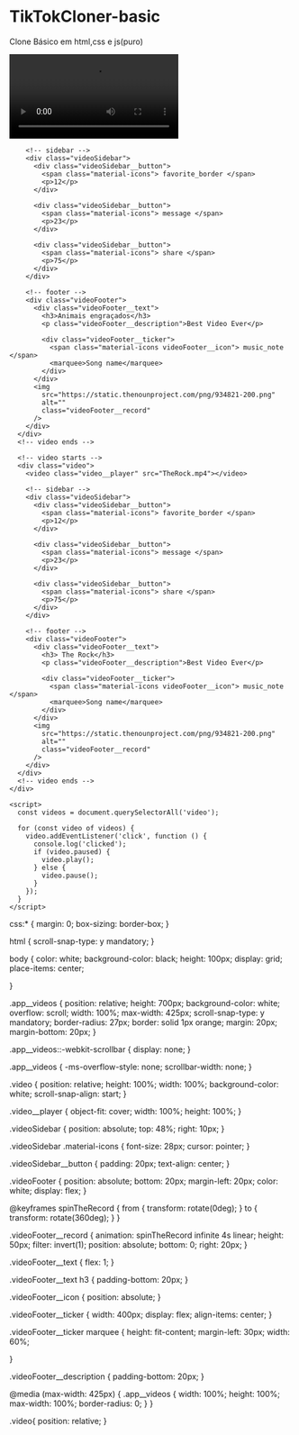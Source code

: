 # TikTokCloner-basic
Clone Básico em html,css e js(puro)

<!DOCTYPE html>
<html lang="pt-br">
  <head>
    <meta charset="UTF-8" />
    <meta http-equiv="X-UA-Compatible" content="IE=edge" />
    <meta name="viewport" content="width=device-width, initial-scale=1.0" />
    <title>TikTok </title>
    <link rel="stylesheet" href="style.css" />
    <link href="https://fonts.googleapis.com/icon?family=Material+Icons" rel="stylesheet" />
    <link rel="shortcut icon" href="baixados.png" type="image/x-icon">
  </head>
  <body>
    <div class="app__videos">
      <!-- video starts -->
      <div class="video">
        <video class="video__player" src="Download.mp4"></video>
        
       
        
    
        <!-- sidebar -->
        <div class="videoSidebar">
          <div class="videoSidebar__button">
            <span class="material-icons"> favorite_border </span>
            <p>12</p>
          </div>

          <div class="videoSidebar__button">
            <span class="material-icons"> message </span>
            <p>23</p>
          </div>

          <div class="videoSidebar__button">
            <span class="material-icons"> share </span>
            <p>75</p>
          </div>
        </div>

        <!-- footer -->
        <div class="videoFooter">
          <div class="videoFooter__text">
            <h3>Animais engraçados</h3>
            <p class="videoFooter__description">Best Video Ever</p>

            <div class="videoFooter__ticker">
              <span class="material-icons videoFooter__icon"> music_note </span>
              <marquee>Song name</marquee>
            </div>
          </div>
          <img
            src="https://static.thenounproject.com/png/934821-200.png"
            alt=""
            class="videoFooter__record"
          />
        </div>
      </div>
      <!-- video ends -->

      <!-- video starts -->
      <div class="video">
        <video class="video__player" src="TheRock.mp4"></video>

        <!-- sidebar -->
        <div class="videoSidebar">
          <div class="videoSidebar__button">
            <span class="material-icons"> favorite_border </span>
            <p>12</p>
          </div>

          <div class="videoSidebar__button">
            <span class="material-icons"> message </span>
            <p>23</p>
          </div>

          <div class="videoSidebar__button">
            <span class="material-icons"> share </span>
            <p>75</p>
          </div>
        </div>

        <!-- footer -->
        <div class="videoFooter">
          <div class="videoFooter__text">
            <h3> The Rock</h3>
            <p class="videoFooter__description">Best Video Ever</p>

            <div class="videoFooter__ticker">
              <span class="material-icons videoFooter__icon"> music_note </span>
              <marquee>Song name</marquee>
            </div>
          </div>
          <img
            src="https://static.thenounproject.com/png/934821-200.png"
            alt=""
            class="videoFooter__record"
          />
        </div>
      </div>
      <!-- video ends -->
    </div>

    <script>
      const videos = document.querySelectorAll('video');

      for (const video of videos) {
        video.addEventListener('click', function () {
          console.log('clicked');
          if (video.paused) {
            video.play();
          } else {
            video.pause();
          }
        });
      }
    </script>
  
  </body>
</html>





css:* {
    margin: 0;
    box-sizing: border-box;
  }
  
  html {
    scroll-snap-type: y mandatory;
  }
  
  body {
    color: white;
    background-color: black;
    height: 100px;
    display: grid;
    place-items: center;
    
  }
  
  .app__videos {
    position: relative;
    height: 700px;
    background-color: white;
    overflow: scroll;
    width: 100%;
    max-width: 425px;
    scroll-snap-type: y mandatory;
    border-radius: 27px;
    border: solid 1px orange;
    margin: 20px;
    margin-bottom: 20px;
  }
  
  .app__videos::-webkit-scrollbar {
    display: none;
  }
  
  .app__videos {
    -ms-overflow-style: none;
    scrollbar-width: none;
  }
  
  .video {
    position: relative;
    height: 100%;
    width: 100%;
    background-color: white;
    scroll-snap-align: start;
  }
  
  .video__player {
    object-fit: cover;
    width: 100%;
    height: 100%;
  }
  
  .videoSidebar {
    position: absolute;
    top: 48%;
    right: 10px;
  }
  
  .videoSidebar .material-icons {
    font-size: 28px;
    cursor: pointer;
  }
  
  .videoSidebar__button {
    padding: 20px;
    text-align: center;
  }
  
  .videoFooter {
    position: absolute;
    bottom: 20px;
    margin-left: 20px;
    color: white;
    display: flex;
  }
  
  @keyframes spinTheRecord {
    from {
      transform: rotate(0deg);
    }
    to {
      transform: rotate(360deg);
    }
  }
  
  .videoFooter__record {
    animation: spinTheRecord infinite 4s linear;
    height: 50px;
    filter: invert(1);
    position: absolute;
    bottom: 0;
    right: 20px;
  }
  
  .videoFooter__text {
    flex: 1;
  }
  
  .videoFooter__text h3 {
    padding-bottom: 20px;
  }
  
  .videoFooter__icon {
    position: absolute;
  }
  
  .videoFooter__ticker {
    width: 400px;
    display: flex;
    align-items: center;
  }
  
  .videoFooter__ticker marquee {
    height: fit-content;
    margin-left: 30px;
    width: 60%;
    
  }
  
  .videoFooter__description {
    padding-bottom: 20px;
  }
  
  @media (max-width: 425px) {
    .app__videos {
      width: 100%;
      height: 100%;
      max-width: 100%;
      border-radius: 0;
    }
  }

  .video{
    position: relative;
  }
